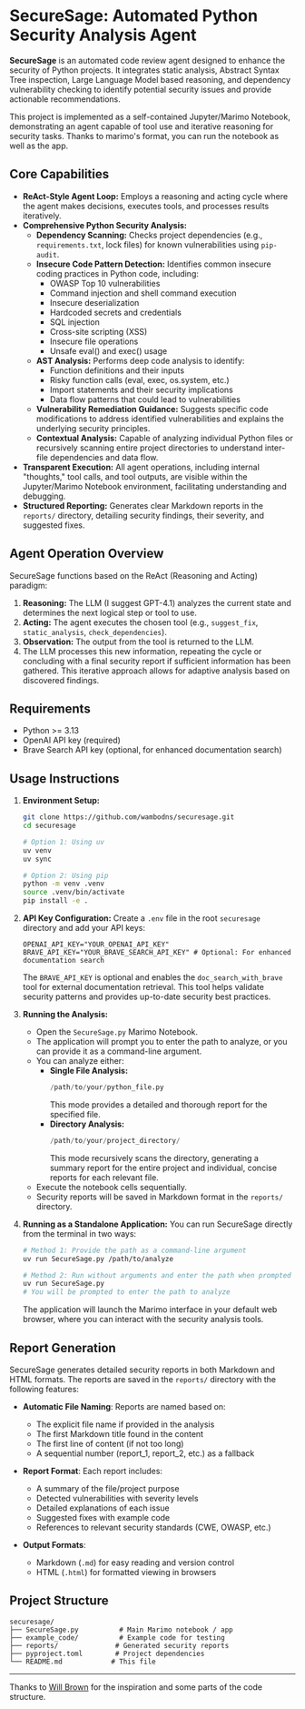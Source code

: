 # SecureSage: Automated Python Security Analysis Agent

**SecureSage** is an automated code review agent designed to enhance the security of Python projects. It integrates static analysis, Abstract Syntax Tree inspection, Large Language Model based reasoning, and dependency vulnerability checking to identify potential security issues and provide actionable recommendations.

This project is implemented as a self-contained Jupyter/Marimo Notebook, demonstrating an agent capable of tool use and iterative reasoning for security tasks.
Thanks to marimo's format, you can run the notebook as well as the app.

## Core Capabilities

*   **ReAct-Style Agent Loop:** Employs a reasoning and acting cycle where the agent makes decisions, executes tools, and processes results iteratively.
*   **Comprehensive Python Security Analysis:**
    *   **Dependency Scanning:** Checks project dependencies (e.g., `requirements.txt`, lock files) for known vulnerabilities using `pip-audit`.
    *   **Insecure Code Pattern Detection:** Identifies common insecure coding practices in Python code, including:
        - OWASP Top 10 vulnerabilities
        - Command injection and shell command execution
        - Insecure deserialization
        - Hardcoded secrets and credentials
        - SQL injection
        - Cross-site scripting (XSS)
        - Insecure file operations
        - Unsafe eval() and exec() usage
    *   **AST Analysis:** Performs deep code analysis to identify:
        - Function definitions and their inputs
        - Risky function calls (eval, exec, os.system, etc.)
        - Import statements and their security implications
        - Data flow patterns that could lead to vulnerabilities
    *   **Vulnerability Remediation Guidance:** Suggests specific code modifications to address identified vulnerabilities and explains the underlying security principles.
    *   **Contextual Analysis:** Capable of analyzing individual Python files or recursively scanning entire project directories to understand inter-file dependencies and data flow.
*   **Transparent Execution:** All agent operations, including internal "thoughts," tool calls, and tool outputs, are visible within the Jupyter/Marimo Notebook environment, facilitating understanding and debugging.
*   **Structured Reporting:** Generates clear Markdown reports in the `reports/` directory, detailing security findings, their severity, and suggested fixes.

## Agent Operation Overview

SecureSage functions based on the ReAct (Reasoning and Acting) paradigm:
1.  **Reasoning:** The LLM (I suggest GPT-4.1) analyzes the current state and determines the next logical step or tool to use.
2.  **Acting:** The agent executes the chosen tool (e.g., `suggest_fix`, `static_analysis`, `check_dependencies`).
3.  **Observation:** The output from the tool is returned to the LLM.
4.  The LLM processes this new information, repeating the cycle or concluding with a final security report if sufficient information has been gathered. This iterative approach allows for adaptive analysis based on discovered findings.

## Requirements

* Python >= 3.13
* OpenAI API key (required)
* Brave Search API key (optional, for enhanced documentation search)

## Usage Instructions

1.  **Environment Setup:**
    ```bash
    git clone https://github.com/wambodns/securesage.git
    cd securesage
    
    # Option 1: Using uv
    uv venv
    uv sync
    
    # Option 2: Using pip
    python -m venv .venv
    source .venv/bin/activate
    pip install -e .
    ```

2.  **API Key Configuration:**
    Create a `.env` file in the root `securesage` directory and add your API keys:
    ```
    OPENAI_API_KEY="YOUR_OPENAI_API_KEY"
    BRAVE_API_KEY="YOUR_BRAVE_SEARCH_API_KEY" # Optional: For enhanced documentation search
    ```
    The `BRAVE_API_KEY` is optional and enables the `doc_search_with_brave` tool for external documentation retrieval. This tool helps validate security patterns and provides up-to-date security best practices.

3.  **Running the Analysis:**
    *   Open the `SecureSage.py` Marimo Notebook.
    *   The application will prompt you to enter the path to analyze, or you can provide it as a command-line argument.
    *   You can analyze either:
        *   **Single File Analysis:**
            ```python
            /path/to/your/python_file.py
            ```
            This mode provides a detailed and thorough report for the specified file.
        *   **Directory Analysis:**
            ```python
            /path/to/your/project_directory/
            ```
            This mode recursively scans the directory, generating a summary report for the entire project and individual, concise reports for each relevant file.
    *   Execute the notebook cells sequentially.
    *   Security reports will be saved in Markdown format in the `reports/` directory.

4.  **Running as a Standalone Application:**
    You can run SecureSage directly from the terminal in two ways:

    ```bash
    # Method 1: Provide the path as a command-line argument
    uv run SecureSage.py /path/to/analyze

    # Method 2: Run without arguments and enter the path when prompted
    uv run SecureSage.py
    # You will be prompted to enter the path to analyze
    ```

    The application will launch the Marimo interface in your default web browser, where you can interact with the security analysis tools.

## Report Generation

SecureSage generates detailed security reports in both Markdown and HTML formats. The reports are saved in the `reports/` directory with the following features:

* **Automatic File Naming**: Reports are named based on:
  * The explicit file name if provided in the analysis
  * The first Markdown title found in the content
  * The first line of content (if not too long)
  * A sequential number (report_1, report_2, etc.) as a fallback

* **Report Format**: Each report includes:
  * A summary of the file/project purpose
  * Detected vulnerabilities with severity levels
  * Detailed explanations of each issue
  * Suggested fixes with example code
  * References to relevant security standards (CWE, OWASP, etc.)

* **Output Formats**:
  * Markdown (`.md`) for easy reading and version control
  * HTML (`.html`) for formatted viewing in browsers

## Project Structure

```
securesage/
├── SecureSage.py          # Main Marimo notebook / app
├── example_code/          # Example code for testing
├── reports/              # Generated security reports
├── pyproject.toml        # Project dependencies
└── README.md            # This file
```

---
Thanks to [Will Brown](https://x.com/willccbb) for the inspiration and some parts of the code structure.